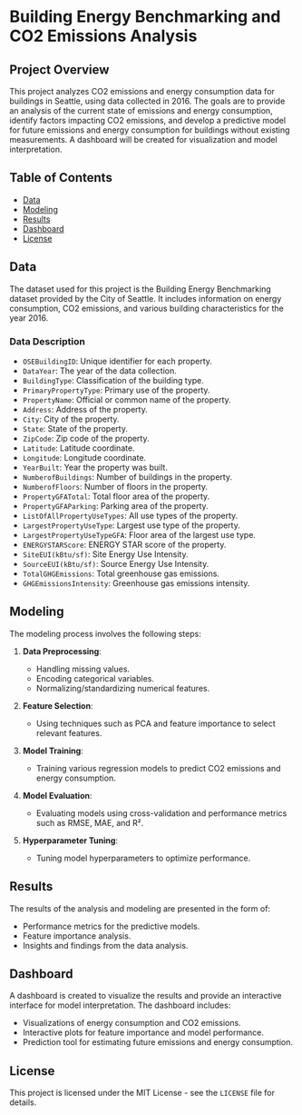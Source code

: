 # Building Energy Benchmarking and CO2 Emissions Analysis

## Project Overview

This project analyzes CO2 emissions and energy consumption data for buildings in Seattle, using data collected in 2016. The goals are to provide an analysis of the current state of emissions and energy consumption, identify factors impacting CO2 emissions, and develop a predictive model for future emissions and energy consumption for buildings without existing measurements. A dashboard will be created for visualization and model interpretation.

## Table of Contents

- [Data](#data)
- [Modeling](#modeling)
- [Results](#results)
- [Dashboard](#dashboard)
- [License](#license)

## Data

The dataset used for this project is the Building Energy Benchmarking dataset provided by the City of Seattle. It includes information on energy consumption, CO2 emissions, and various building characteristics for the year 2016.


### Data Description

- `OSEBuildingID`: Unique identifier for each property.
- `DataYear`: The year of the data collection.
- `BuildingType`: Classification of the building type.
- `PrimaryPropertyType`: Primary use of the property.
- `PropertyName`: Official or common name of the property.
- `Address`: Address of the property.
- `City`: City of the property.
- `State`: State of the property.
- `ZipCode`: Zip code of the property.
- `Latitude`: Latitude coordinate.
- `Longitude`: Longitude coordinate.
- `YearBuilt`: Year the property was built.
- `NumberofBuildings`: Number of buildings in the property.
- `NumberofFloors`: Number of floors in the property.
- `PropertyGFATotal`: Total floor area of the property.
- `PropertyGFAParking`: Parking area of the property.
- `ListOfAllPropertyUseTypes`: All use types of the property.
- `LargestPropertyUseType`: Largest use type of the property.
- `LargestPropertyUseTypeGFA`: Floor area of the largest use type.
- `ENERGYSTARScore`: ENERGY STAR score of the property.
- `SiteEUI(kBtu/sf)`: Site Energy Use Intensity.
- `SourceEUI(kBtu/sf)`: Source Energy Use Intensity.
- `TotalGHGEmissions`: Total greenhouse gas emissions.
- `GHGEmissionsIntensity`: Greenhouse gas emissions intensity.

## Modeling

The modeling process involves the following steps:

1. **Data Preprocessing**:
    - Handling missing values.
    - Encoding categorical variables.
    - Normalizing/standardizing numerical features.

2. **Feature Selection**:
    - Using techniques such as PCA and feature importance to select relevant features.

3. **Model Training**:
    - Training various regression models to predict CO2 emissions and energy consumption.

4. **Model Evaluation**:
    - Evaluating models using cross-validation and performance metrics such as RMSE, MAE, and R².

5. **Hyperparameter Tuning**:
    - Tuning model hyperparameters to optimize performance.

## Results

The results of the analysis and modeling are presented in the form of:
- Performance metrics for the predictive models.
- Feature importance analysis.
- Insights and findings from the data analysis.

## Dashboard

A dashboard is created to visualize the results and provide an interactive interface for model interpretation. The dashboard includes:
- Visualizations of energy consumption and CO2 emissions.
- Interactive plots for feature importance and model performance.
- Prediction tool for estimating future emissions and energy consumption.

## License

This project is licensed under the MIT License - see the `LICENSE` file for details.